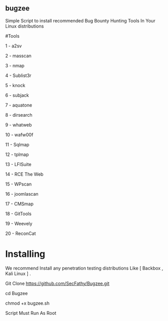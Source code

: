 ## bugzee

Simple Script to install recommended Bug Bounty Hunting Tools In Your Linux distributions

#Tools 

1 - a2sv

2 - masscan

3 - nmap 

4 - Sublist3r

5 - knock

6 - subjack

7 - aquatone

8 - dirsearch

9 - whatweb

10 - wafw00f

11 - Sqlmap 

12 - tplmap 

13 - LFISuite

14 - RCE The Web 

15 - WPscan 

16 - joomlascan

17 - CMSmap 

18 - GitTools

19 - Weevely 

20 - ReconCat 

# Installing

We recommend Install any penetration testing distributions Like [ Backbox , Kali Linux ] .

Git Clone https://github.com/SecFathy/Bugzee.git 

cd Bugzee

chmod +x bugzee.sh


Script Must Run As Root 


